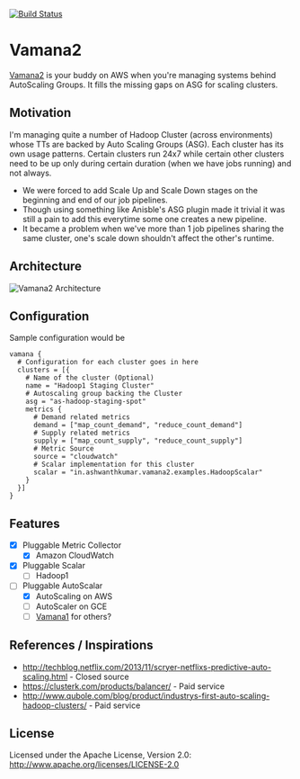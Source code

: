 [![Build Status](https://snap-ci.com/ashwanthkumar/vamana2/branch/master/build_image)](https://snap-ci.com/ashwanthkumar/vamana2/branch/master)

# Vamana2
[Vamana2](https://en.wikipedia.org/wiki/Vamana) is your buddy on AWS when you're managing systems behind AutoScaling Groups. It fills the missing gaps on ASG for scaling clusters.

## Motivation
I'm managing quite a number of Hadoop Cluster (across environments) whose TTs are backed by Auto Scaling Groups (ASG). 
Each cluster has its own usage patterns. Certain clusters run 24x7 while certain other clusters need to be up only during certain duration (when we have jobs running) and not always.
- We were forced to add Scale Up and Scale Down stages on the beginning and end of our job pipelines.
- Though using something like Anisble's ASG plugin made it trivial it was still a pain to add this everytime some one creates a new pipeline.
- It became a problem when we've more than 1 job pipelines sharing the same cluster, one's scale down shouldn't affect the other's runtime.

## Architecture
![Vamana2 Architecture](https://raw.githubusercontent.com/ashwanthkumar/vamana2/master/docs/vaman-architecture.png)

## Configuration
Sample configuration would be
```
vamana {
  # Configuration for each cluster goes in here
  clusters = [{
    # Name of the cluster (Optional)
    name = "Hadoop1 Staging Cluster"
    # Autoscaling group backing the Cluster
    asg = "as-hadoop-staging-spot"
    metrics {
      # Demand related metrics
      demand = ["map_count_demand", "reduce_count_demand"]
      # Supply related metrics
      supply = ["map_count_supply", "reduce_count_supply"]
      # Metric Source
      source = "cloudwatch"
      # Scalar implementation for this cluster
      scalar = "in.ashwanthkumar.vamana2.examples.HadoopScalar"
    }
  }]
}
```

## Features
- [x] Pluggable Metric Collector
  - [x] Amazon CloudWatch
- [x] Pluggable Scalar
  - [ ] Hadoop1
- [ ] Pluggable AutoScalar
  - [x] AutoScaling on AWS
  - [ ] AutoScaler on GCE
  - [ ] [Vamana1](http://github.com/ashwanthkumar/vamana) for others?

## References / Inspirations
- http://techblog.netflix.com/2013/11/scryer-netflixs-predictive-auto-scaling.html - Closed source
- https://clusterk.com/products/balancer/ - Paid service
- http://www.qubole.com/blog/product/industrys-first-auto-scaling-hadoop-clusters/ - Paid service


## License
Licensed under the Apache License, Version 2.0: http://www.apache.org/licenses/LICENSE-2.0
